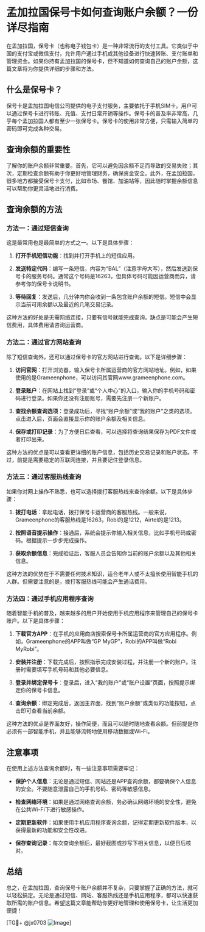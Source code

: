 # 孟加拉国保号卡如何查询账户余额？一份详尽指南

在孟加拉国，保号卡（也称电子钱包卡）是一种非常流行的支付工具。它类似于中国的支付宝或微信支付，允许用户通过手机或其他设备进行快速转账、支付账单和管理资金。如果你持有孟加拉国的保号卡，但不知道如何查询自己的账户余额，这篇文章将为你提供详细的步骤和方法。

## 什么是保号卡？

保号卡是孟加拉国电信公司提供的电子支付服务，主要依托于手机SIM卡。用户可以通过保号卡进行转账、充值、支付日常开销等操作。保号卡的普及率非常高，几乎每个孟加拉国人都有至少一张保号卡。保号卡的使用非常方便，只需输入简单的密码即可完成各种交易。

## 查询余额的重要性

了解你的账户余额非常重要。首先，它可以避免因余额不足而导致的交易失败；其次，定期检查余额有助于你更好地管理财务，确保资金安全。此外，在孟加拉国，很多地方都接受保号卡支付，比如市场、餐馆、加油站等，因此随时掌握余额信息可以帮助你更灵活地进行消费。

## 查询余额的方法

### 方法一：通过短信查询

这是最常用也是最简单的方式之一。以下是具体步骤：

1. **打开手机短信功能**：找到并打开手机上的短信应用。
   
2. **发送特定代码**：编写一条短信，内容为“BAL”（注意字母大写），然后发送到保号卡的服务号码。通常这个号码是16263，但具体号码可能因运营商而异，请参考你的保号卡说明书。

3. **等待回复**：发送后，几分钟内你会收到一条包含账户余额的短信。短信中会显示当前可用余额以及最近的几笔交易记录。

这种方法的好处是无需网络连接，只要有信号就能完成查询。缺点是可能会产生短信费用，具体费用请咨询运营商。

### 方法二：通过官方网站查询

除了短信查询外，还可以通过保号卡的官方网站进行查询。以下是详细步骤：

1. **访问官网**：打开浏览器，输入保号卡所属运营商的官方网站地址。例如，如果使用的是Grameenphone，可以访问其官网www.grameenphone.com。

2. **登录账户**：在网站上找到“登录”或“个人中心”的入口，输入你的手机号码和密码进行登录。如果你还没有注册账号，需要先注册一个新账户。

3. **查找余额查询选项**：登录成功后，寻找“账户余额”或“我的账户”之类的选项。点击进入后，页面会直接显示你的账户余额及相关信息。

4. **保存或打印记录**：为了方便日后查看，可以选择将查询结果保存为PDF文件或者打印出来。

这种方法的优点是可以查看更详细的账户信息，包括历史交易记录和账户状态。不过，前提是需要稳定的互联网连接，并且要记住登录信息。

### 方法三：通过客服热线查询

如果你对网上操作不熟悉，也可以选择拨打客服热线来查询余额。以下是具体步骤：

1. **拨打电话**：拿起电话，拨打保号卡运营商的客服热线。一般来说，Grameenphone的客服热线是16263，Robi的是1212，Airtel的是1213。

2. **按照语音提示操作**：接通后，系统会提示你输入相关信息，比如手机号码或密码。根据提示一步步完成操作。

3. **获取余额信息**：完成验证后，客服人员会告知你当前的账户余额以及其他相关信息。

这种方法的优势在于不需要任何技术知识，适合老年人或不太擅长使用智能手机的人群。但需要注意的是，拨打客服热线可能会产生通话费用。

### 方法四：通过手机应用程序查询

随着智能手机的普及，越来越多的用户开始使用手机应用程序来管理自己的保号卡账户。以下是具体步骤：

1. **下载官方APP**：在手机的应用商店搜索保号卡所属运营商的官方应用程序。例如，Grameenphone的APP叫做“GP MyGP”，Robi的APP叫做“Robi MyRobi”。

2. **安装并注册**：下载完成后，按照指示完成安装过程，并注册一个新的账户。注册时需要填写手机号码和其他必要信息。

3. **登录并绑定保号卡**：登录后，进入“我的账户”或“账户设置”页面，按照提示绑定你的保号卡信息。

4. **查询余额**：绑定完成后，返回主界面，找到“账户余额”或类似的功能按钮，点击即可查看当前余额。

这种方法的优点是界面友好，操作简便，而且可以随时随地查看余额。但前提是你必须有一部智能手机，并且能够流畅地使用移动数据或Wi-Fi。

## 注意事项

在使用上述方法查询余额时，有一些注意事项需要牢记：

- **保护个人信息**：无论是通过短信、网站还是APP查询余额，都要确保个人信息的安全。不要随意泄露自己的手机号码、密码等敏感信息。
  
- **检查网络环境**：如果是通过网络查询余额，务必确认网络环境的安全性，避免在公共Wi-Fi下进行敏感操作。

- **定期更新软件**：如果使用手机应用程序查询余额，记得定期更新软件版本，以获得最新的功能和安全性改进。

- **保存查询记录**：每次查询余额后，最好截图或抄写下相关信息，以便日后核对。

## 总结

总之，在孟加拉国，查询保号卡账户余额并不复杂，只要掌握了正确的方法，就可以轻松搞定。无论是通过短信、网站、客服热线还是手机应用程序，都可以快速获取所需的账户信息。希望这篇文章能帮助你更好地管理和使用保号卡，让生活更加便捷！

[TG💪+ @jx0703 ![Image](https://github.com/user-attachments/assets/dbca1d08-cadb-493c-b0ec-ad6f7a83f270)]
